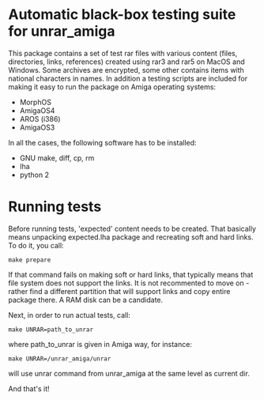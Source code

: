 # Automatic black-box testing suite for unrar_amiga

This package contains a set of test rar files with various content (files, directories, links, references) created using rar3 and rar5 on MacOS and Windows. Some archives are encrypted, some other contains items with national characters in names. In addition a testing scripts are included for making it easy to run the package on Amiga operating systems:
* MorphOS
* AmigaOS4
* AROS (i386)
* AmigaOS3

In all the cases, the following software has to be installed:
* GNU make, diff, cp, rm
* lha
* python 2

# Running tests

Before running tests, 'expected' content needs to be created. That basically means unpacking expected.lha package and recreating soft and hard links. To do it, you call:

`make prepare`

If that command fails on making soft or hard links, that typically means that file system does not support the links. It is not recommented to move on - rather find a different partition that will support links and copy entire package there. A RAM disk can be a candidate.

Next, in order to run actual tests, call:

`make UNRAR=path_to_unrar`

where path_to_unrar is given in Amiga way, for instance:

`make UNRAR=/unrar_amiga/unrar`

will use unrar command from unrar_amiga at the same level as current dir.

And that's it!
